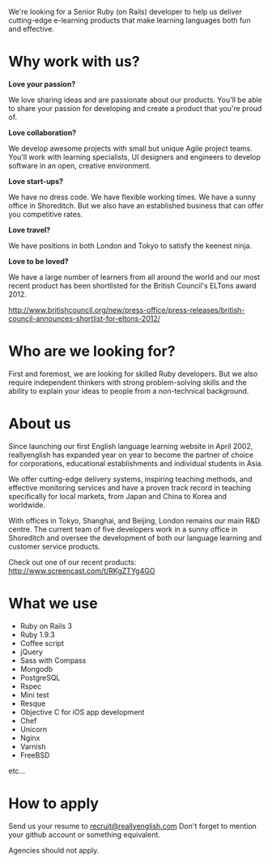 We're looking for a Senior Ruby (on Rails) developer to help us deliver cutting-edge e-learning products that make learning languages both fun and effective.


Why work with us?
================================

**Love your passion?**

We love sharing ideas and are passionate about our products. You'll be able to share your passion for developing and create a product that you're proud of. 

**Love collaboration?**

We develop awesome projects with small but unique Agile project teams. You'll work with  learning specialists, UI designers and engineers to develop software in an open, creative environment. 

**Love start-ups?**

We have no dress code. We have flexible working times. We have a sunny office in Shoreditch.  But we also have an established business that can offer you competitive rates.

**Love travel?**

We have positions in both London and Tokyo to satisfy the keenest ninja.

**Love to be loved?**

We have a large number of learners from all around the world and our most recent product has been shortlisted for the British Council's  ELTons award 2012. 

http://www.britishcouncil.org/new/press-office/press-releases/british-council-announces-shortlist-for-eltons-2012/


Who are we looking for?
=======================

First and foremost, we are looking for skilled Ruby developers. But we also require independent thinkers with strong problem-solving skills and the ability to explain your ideas to people from a non-technical background.


About us
========

Since launching our first English language learning website in April 2002, reallyenglish has expanded year on year to become the partner of choice for corporations, educational establishments and individual students in Asia.  

We offer cutting-edge delivery systems, inspiring teaching methods, and effective monitoring services and have a proven track record in teaching specifically for local markets, from Japan and China to Korea and worldwide. 

With offices in Tokyo, Shanghai, and Beijing, London remains our main R&D centre. The current team of five developers work in a sunny office in Shoreditch and oversee the development of both our language learning and customer service products.
 
Check out one of our recent products:
http://www.screencast.com/t/RKgZTYg4GO 


What we use
===========

* Ruby on Rails 3
* Ruby 1.9.3
* Coffee script
* jQuery
* Sass with Compass
* Mongodb
* PostgreSQL
* Rspec
* Mini test
* Resque
* Objective C for iOS app development
* Chef
* Unicorn
* Nginx
* Varnish
* FreeBSD

etc...

How to apply
============

Send us your resume to recruit@reallyenglish.com
Don't forget to mention your github account or something equivalent.

Agencies should not apply.
